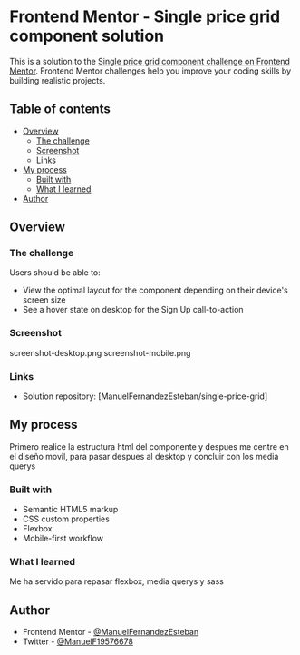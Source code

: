 # Frontend Mentor - Single price grid component solution

This is a solution to the [Single price grid component challenge on Frontend Mentor](https://www.frontendmentor.io/challenges/single-price-grid-component-5ce41129d0ff452fec5abbbc). Frontend Mentor challenges help you improve your coding skills by building realistic projects. 

## Table of contents

- [Overview](#overview)
  - [The challenge](#the-challenge)
  - [Screenshot](#screenshot)
  - [Links](#links)
- [My process](#my-process)
  - [Built with](#built-with)
  - [What I learned](#what-i-learned)  
- [Author](#author)


## Overview

### The challenge

Users should be able to:

- View the optimal layout for the component depending on their device's screen size
- See a hover state on desktop for the Sign Up call-to-action

### Screenshot

screenshot-desktop.png
screenshot-mobile.png

### Links

- Solution repository: [ManuelFernandezEsteban/single-price-grid]


## My process

Primero realice la estructura html del componente y despues me centre en el diseño movil, para pasar despues al desktop y concluir con los media querys

### Built with

- Semantic HTML5 markup
- CSS custom properties
- Flexbox
- Mobile-first workflow


### What I learned

Me ha servido para repasar flexbox, media querys y sass


## Author

- Frontend Mentor - [@ManuelFernandezEsteban](https://www.frontendmentor.io/profile/ManuelFernandezEsteban)
- Twitter - [@ManuelF19576678](https://www.twitter.com/ManuelF19576678)




